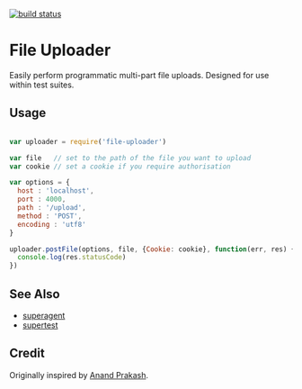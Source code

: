 [![build status](https://secure.travis-ci.org/timoxley/file-uploader.png)](http://travis-ci.org/timoxley/file-uploader)
# File Uploader

Easily perform programmatic multi-part file uploads. Designed for use within test suites. 

## Usage

```javascript

var uploader = require('file-uploader')

var file   // set to the path of the file you want to upload
var cookie // set a cookie if you require authorisation

var options = {
  host : 'localhost',
  port : 4000,
  path : '/upload',
  method : 'POST',
  encoding : 'utf8'
}

uploader.postFile(options, file, {Cookie: cookie}, function(err, res) {
  console.log(res.statusCode)
})

```

## See Also

* [superagent](http://visionmedia.github.com/superagent/#multipart-requests)
* [supertest](https://github.com/visionmedia/supertest)

## Credit

Originally inspired by [Anand Prakash](http://www.anandprakash.net/2011/10/20/server-side-multipartform-data-uploads-from-nodejs/).
